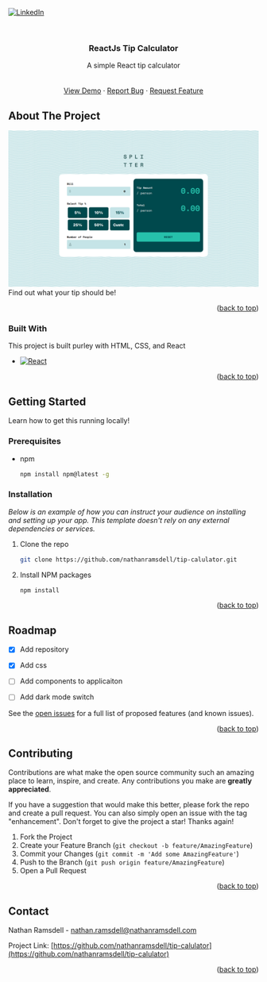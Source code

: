 <!-- Improved compatibility of back to top link: See: https://github.com/othneildrew/Best-README-Template/pull/73 -->
<a name="readme-top"></a>
<!--
*** Thanks for checking out the Best-README-Template. If you have a suggestion
*** that would make this better, please fork the repo and create a pull request
*** or simply open an issue with the tag "enhancement".
*** Don't forget to give the project a star!
*** Thanks again! Now go create something AMAZING! :D
-->



<!-- PROJECT SHIELDS -->
<!--
*** I'm using markdown "reference style" links for readability.
*** Reference links are enclosed in brackets [ ] instead of parentheses ( ).
*** See the bottom of this document for the declaration of the reference variables
*** for contributors-url, forks-url, etc. This is an optional, concise syntax you may use.
*** https://www.markdownguide.org/basic-syntax/#reference-style-links
-->

[![LinkedIn][linkedin-shield]][linkedin-url]



<!-- PROJECT LOGO -->
<br />
<div align="center">
  
  <h3 align="center">ReactJs Tip Calculator</h3>

  <p align="center">
    A simple React tip calculator
    <br />
    <br />
    <br />
    <a href="https://tip-calculator.nathanramsdell.com">View Demo</a>
    ·
    <a href="https://github.com/nathanramsdell/tip-calulator/issues">Report Bug</a>
    ·
    <a href="https://github.com/nathanramsdell/tip-calulator/issues">Request Feature</a>
  </p>
</div>






<!-- ABOUT THE PROJECT -->
## About The Project

[![Product Name Screen Shot][product-screenshot]](https://example.com)
Find out what your tip should be!
<p align="right">(<a href="#readme-top">back to top</a>)</p>



### Built With

This project is built purley with HTML, CSS, and React

* [![React][React.js]][React-url]


<p align="right">(<a href="#readme-top">back to top</a>)</p>



<!-- GETTING STARTED -->
## Getting Started

Learn how to get this running locally!

### Prerequisites

* npm
  ```sh
  npm install npm@latest -g
  ```

### Installation

_Below is an example of how you can instruct your audience on installing and setting up your app. This template doesn't rely on any external dependencies or services._

1. Clone the repo
   ```sh
   git clone https://github.com/nathanramsdell/tip-calulator.git
   ```
2. Install NPM packages
   ```sh
   npm install
   ```

<p align="right">(<a href="#readme-top">back to top</a>)</p>


<!-- ROADMAP -->
## Roadmap

- [x] Add repository
- [x] Add css
- [ ] Add components to applicaiton
- [ ] Add dark mode switch


See the [open issues](https://github.com/nathanramsdell/tip-calulator/issues) for a full list of proposed features (and known issues).

<p align="right">(<a href="#readme-top">back to top</a>)</p>



<!-- CONTRIBUTING -->
## Contributing

Contributions are what make the open source community such an amazing place to learn, inspire, and create. Any contributions you make are **greatly appreciated**.

If you have a suggestion that would make this better, please fork the repo and create a pull request. You can also simply open an issue with the tag "enhancement".
Don't forget to give the project a star! Thanks again!

1. Fork the Project
2. Create your Feature Branch (`git checkout -b feature/AmazingFeature`)
3. Commit your Changes (`git commit -m 'Add some AmazingFeature'`)
4. Push to the Branch (`git push origin feature/AmazingFeature`)
5. Open a Pull Request

<p align="right">(<a href="#readme-top">back to top</a>)</p>





<!-- CONTACT -->
## Contact

Nathan Ramsdell - nathan.ramsdell@nathanramsdell.com

Project Link: [https://github.com/nathanramsdell/tip-calulator](https://github.com/nathanramsdell/tip-calulator)

<p align="right">(<a href="#readme-top">back to top</a>)</p>




<!-- MARKDOWN LINKS & IMAGES -->
<!-- https://www.markdownguide.org/basic-syntax/#reference-style-links -->

[linkedin-shield]: https://img.shields.io/badge/-LinkedIn-black.svg?style=for-the-badge&logo=linkedin&colorB=555
[linkedin-url]: https://linkedin.com/in/nathanramsdell
[product-screenshot]: /public/tip-calc-preview.png
[React.js]: https://img.shields.io/badge/React-20232A?style=for-the-badge&logo=react&logoColor=61DAFB
[React-url]: https://reactjs.org/
